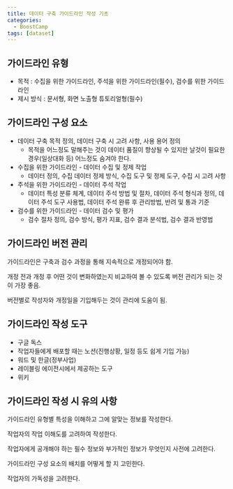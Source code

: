 ```yaml
---
title: 데이터 구축 가이드라인 작성 기초
categories:
  - BoostCamp
tags: [dataset]
---
```

## 가이드라인 유형

- 목적 : 수집을 위한 가이드라인, 주석을 위한 가이드라인(필수), 검수를 위한 가이드라인
- 제시 방식 : 문서형, 화면 노출형 튜토리얼형(필수)

## 가이드라인 구성 요소

- 데이터 구축 목적 정의, 데이터 구축 시 고려 사항, 사용 용어 정의
    - 목적을 어느정도 말해주는 것이 데이터 품질이 향상될 수 있지만 날것이 필요한 경우(일상대화 등) 어느정도 숨겨야 한다.
- 수집을 위한 가이드라인 - 데이터 수집 및 정제 작업
    - 데이터 정의, 수집 데이터 정제 방식, 수집 도구 및 정제 도구, 수집 시 고려 사항
- 주석을 위한 가이드라인 - 데이터 주석 작업
    - 데이터 특성 분류 체계, 데이터 주석 방법 및 절차, 데이터 주석 형식과 정의, 데이터 주석 도구 사용법, 데이터 주석 완류 후 관리방법, 반려 및 통과 기준
- 검수를 위한 가이드라인 - 데이터 검수 및 평가
    - 검수 절차 정의, 검수 방식, 평가 지표, 검수 결과 분석법, 검수 결과 반영법

## 가이드라인 버전 관리

가이드라인은 구축과 검수 과정을 통해 지속적으로 개정되어야 함.

개정 전과 개정 후 어떤 것이 변화하였는지 비교하여 볼 수 있도록 버전 관리가 되는 것이 가장 좋음.

버전별로 작성자와 개정일을 기입해두는 것이 관리에 도움이 됨.

## 가이드라인 작성 도구

- 구글 독스
- 작업자들에게 배포할 때는 노션(진행상황, 일정 등도 쉽게 기입 가능)
- 워드 및 한글(정부사업)
- 레이블링 에이전시에서 제공하는 도구
- 위키

## 가이드라인 작성 시 유의 사항

가이드라인 유형별 특성을 이해하고 그에 알맞는 정보를 작성한다.

작업자의 작업 이해도를 고려하여 작성한다.

작업자에게 공개해야 하는 필수 정보와 부가적인 정보가 무엇인지 사전에 고려한다.

가이드라인 구성 요소의 배치를 어떻게 할 지 고민한다.

작업자의 가독성을 고려한다.
